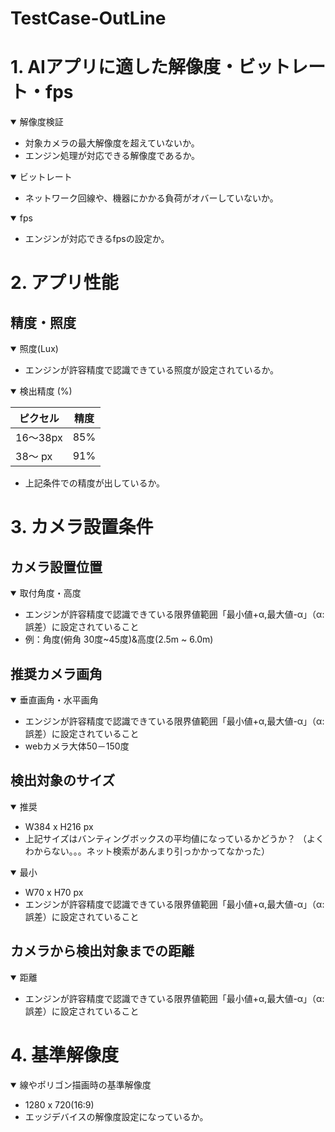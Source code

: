 
# TestCase-OutLine


# 1. AIアプリに適した解像度・ビットレート・fps
<details open>
    <summary>解像度検証</summary>

* 対象カメラの最大解像度を超えていないか。
* エンジン処理が対応できる解像度であるか。

</details>

<details open>
    <summary>ビットレート</summary>

* ネットワーク回線や、機器にかかる負荷がオバーしていないか。
</details>

<details open>
    <summary>fps</summary>

* エンジンが対応できるfpsの設定か。

</details>

# 2. アプリ性能
## 精度・照度
<details open>
    <summary>照度(Lux)</summary>

* エンジンが許容精度で認識できている照度が設定されているか。

</details>

<details open>
    <summary>検出精度 (%)</summary>

|  ピクセル  |  精度  |
| ---- | ---- |
|  16～38px  |  85%  |
|  38～  px  |  91%  |
* 上記条件での精度が出しているか。
 

</details>

# 3. カメラ設置条件
## カメラ設置位置
<details open>
    <summary>取付角度・高度</summary>

* エンジンが許容精度で認識できている限界値範囲「最小値+α,最大値-α」（α:誤差）に設定されていること
* 例：角度(俯角 30度~45度)&高度(2.5m ~ 6.0m)
</details>


## 推奨カメラ画角
<details open>
    <summary>垂直画角・水平画角</summary>


* エンジンが許容精度で認識できている限界値範囲「最小値+α,最大値-α」（α:誤差）に設定されていること
* webカメラ大体50－150度
</details>


## 検出対象のサイズ
<details open>
    <summary>推奨</summary>

* W384 x H216 px
* 上記サイズはバンティングボックスの平均値になっているかどうか？
（よくわからない。。。ネット検索があんまり引っかかってなかった）
</details>

<details open>
    <summary>最小</summary>

* W70 x H70 px
* エンジンが許容精度で認識できている限界値範囲「最小値+α,最大値-α」（α:誤差）に設定されていること

</details>

## カメラから検出対象までの距離
<details open>
    <summary>距離</summary>

* エンジンが許容精度で認識できている限界値範囲「最小値+α,最大値-α」（α:誤差）に設定されていること

</details>

# 4. 基準解像度
<details open>
    <summary>線やポリゴン描画時の基準解像度</summary>

* 1280 x 720(16:9)
* エッジデバイスの解像度設定になっているか。
</details>

